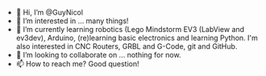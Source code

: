 - 👋 Hi, I’m @GuyNicol
- 👀 I’m interested in ... many things!
- 🌱 I’m currently learning robotics (Lego Mindstorm EV3 (LabView and ev3dev), Arduino, (re)learning basic electronics and learning Python.
I'm also interested in CNC Routers, GRBL and G-Code, git and GitHub.
- 💞️ I’m looking to collaborate on ... nothing for now.
- 📫 How to reach me? Good question!

<!---
GuyNicol/GuyNicol is a ✨ special ✨ repository because its `README.md` (this file) appears on your GitHub profile.
You can click the Preview link to take a look at your changes.
--->
